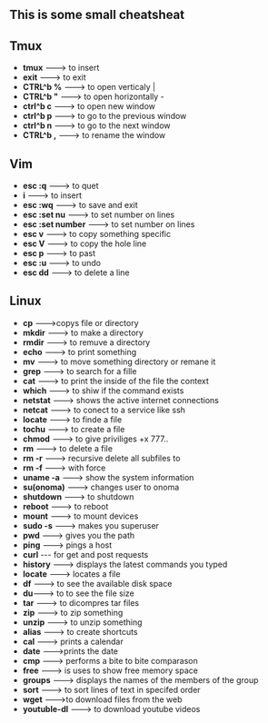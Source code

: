 ## This is some small cheatsheat 
## Tmux

* **tmux** ---> to insert
* **exit** ---> to exit
* **CTRL^b %** ---> to open verticaly |
* **CTRL^b "** ---> to open horizontally -
* **ctrl^b c** ---> to open new window
* **ctrl^b p** ---> to go to the previous window
* **ctrl^b n** ---> to go to the next window
* **CTRL^b ,** ---> to rename the window

## Vim

* **esc :q** ---> to quet
* **i** ---> to insert
* **esc :wq** ---> to save and exit
* **esc :set nu** ---> to set number on lines
* **esc :set number** ---> to set number on lines
* **esc v** ---> to copy something specific
* **esc V** ---> to copy the hole line
* **esc p** --->  to past
* **esc :u** ---> to undo
* **esc dd** ---> to delete a line
  
## Linux

* **cp** --->copys file or directory
* **mkdir** ---> to make a directory
* **rmdir** ---> to remuve a directory
* **echo** ---> to print something
* **mv** ---> to move something directory or remane it
* **grep** ---> to search for a fille
* **cat** ---> to print the inside of the file the context
* **which** ---> to shiw if the command exists
* **netstat** --->  shows the active internet connections
* **netcat** --->  to conect to a service like ssh
* **locate** --->  to finde a file
* **tochu** ---> to create a file
* **chmod** ---> to give priviliges +x 777..
* **rm** ---> to delete a file
* **rm -r** ---> recursive delete all subfiles to
* **rm -f** ---> with force
* **uname -a** ---> show the system information
* **su(onoma)** ---> changes user to onoma
* **shutdown** ---> to shutdown
* **reboot** ---> to reboot
* **mount** ---> to mount devices
* **sudo -s** ---> makes you superuser
* **pwd** ---> gives you the path
* **ping** ---> pings a host 
* **curl** --- for get and post requests
* **history** ---> displays the latest commands you typed
* **locate**  ---> locates a file
* **df** ---> to see the available disk space
* **du**---> to to see the file size
* **tar** ---> to dicompres tar files
* **zip** ---> to zip something
* **unzip** ---> to unzip something
* **alias** ---> to create shortcuts
* **cal** ---> prints a calendar
* **date** --->prints the  date
* **cmp** ---> performs a bite to bite comparason
* **free** ---> is uses to show free memory space
* **groups** ---> displays the names of the members of the group
* **sort** ---> to sort lines of text in specifed order
* **wget** --->to download files from the web
* **youtuble-dl** ---> to download youtube videos
